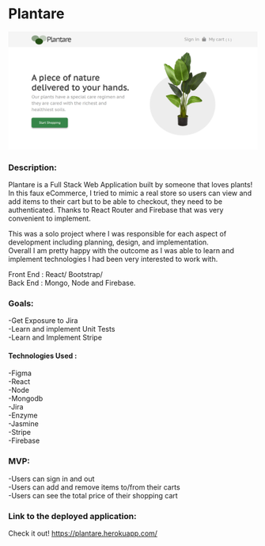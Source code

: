 # Plantare

![img](plantare.png)

### Description:


Plantare is a Full Stack Web Application built by someone that loves plants! In this faux eCommerce, I tried to mimic a real store so users can view and add items to their cart but to be able to checkout, they need to be authenticated. Thanks to React Router and Firebase that was very convenient to implement.<br>

This was a solo project where I was responsible for each aspect of development including planning, design, and implementation. <br>
Overall I am pretty happy with the outcome as I was able to learn and implement technologies I had been very interested to work with. <br>


Front End : React/ Bootstrap/ <br>
Back End : Mongo, Node and Firebase. <br>



### Goals:

-Get Exposure to Jira  <br>
-Learn and implement Unit Tests  <br>
-Learn and Implement Stripe <br>

#### Technologies Used : <br>
-Figma <br>
-React <br>
-Node <br>
-Mongodb <br>
-Jira <br>
-Enzyme <br>
-Jasmine <br>
-Stripe <br>
-Firebase <br>

### MVP:

-Users can sign in and out <br>
-Users can add and remove items to/from their carts  <br>
-Users can see the total price of their shopping cart  <br>

### Link to the deployed application:

Check it out!
https://plantare.herokuapp.com/
